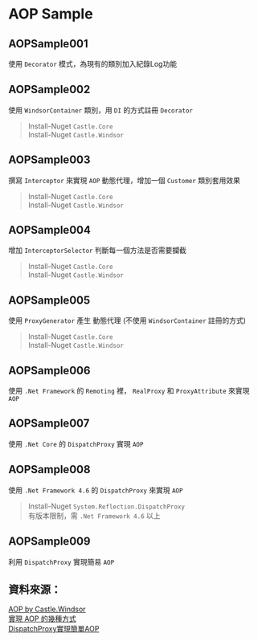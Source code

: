 # AOP Sample
## AOPSample001
使用 `Decorator` 模式，為現有的類別加入紀錄Log功能

## AOPSample002
使用 `WindsorContainer` 類別，用 `DI` 的方式註冊 `Decorator`
> Install-Nuget `Castle.Core`  
> Install-Nuget `Castle.Windsor`  

## AOPSample003
撰寫 `Interceptor` 來實現 `AOP` 動態代理，增加一個 `Customer` 類別套用效果
> Install-Nuget `Castle.Core`  
> Install-Nuget `Castle.Windsor`  

## AOPSample004
增加 `InterceptorSelector` 判斷每一個方法是否需要攔截
> Install-Nuget `Castle.Core`  
> Install-Nuget `Castle.Windsor`  

## AOPSample005
使用 `ProxyGenerator` 產生 動態代理 (不使用 `WindsorContainer` 註冊的方式)
> Install-Nuget `Castle.Core`  
> Install-Nuget `Castle.Windsor`  

## AOPSample006
使用 `.Net Framework` 的 `Remoting` 裡， `RealProxy` 和 `ProxyAttribute` 來實現 `AOP`

## AOPSample007
使用 `.Net Core` 的 `DispatchProxy` 實現 `AOP`

## AOPSample008
使用 `.Net Framework 4.6` 的 `DispatchProxy` 來實現 `AOP`
> Install-Nuget `System.Reflection.DispatchProxy`  
> 有版本限制，需 `.Net Framework 4.6` 以上  

## AOPSample009
利用 `DispatchProxy` 實現簡易 `AOP`

## 資料來源：
[AOP by Castle.Windsor](https://dotblogs.com.tw/hatelove/2014/05/04/implementation-aop-by-castle_windsor)  
[實現 AOP 的幾種方式](https://www.cnblogs.com/zuowj/p/7501896.html)  
[DispatchProxy實現簡單AOP]( https://www.cnblogs.com/elderjames/p/implement-simple-aop-using-a-dotnet-core-library-system-reflection-dispatchproxy.html )
